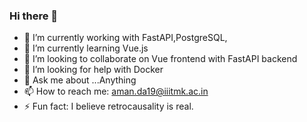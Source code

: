 ### Hi there 👋

<!--
**AmanBhashkar/AmanBhashkar** is a ✨ _special_ ✨ repository because its `README.md` (this file) appears on your GitHub profile.

Here are some ideas to get you started:

-->
- 🔭 I’m currently working with FastAPI,PostgreSQL, 
- 🌱 I’m currently learning Vue.js
- 👯 I’m looking to collaborate on Vue frontend with FastAPI backend
- 🤔 I’m looking for help with Docker
- 💬 Ask me about ...Anything
- 📫 How to reach me: aman.da19@iiitmk.ac.in
- ⚡ Fun fact: I believe retrocausality is real. 
